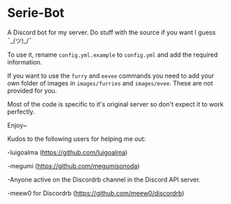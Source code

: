 # Serie-Bot
A Discord bot for my server. Do stuff with the source if you want I guess ¯\_(ツ)_/¯


To use it, rename `config.yml.example` to `config.yml` and add the required information.

If you want to use the `furry` and `eevee` commands you need to add your own folder of images in `images/furries` and `images/evee`. These are not provided for you.

Most of the code is specific to it's original server so don't expect it to work perfectly.

Enjoy~

Kudos to the following users for helping me out:

-luigoalma (https://github.com/luigoalma)

-megumi (https://github.com/megumisonoda)

-Anyone active on the Discordrb channel in the Discord API server.

-meew0 for Discordrb (https://github.com/meew0/discordrb)
